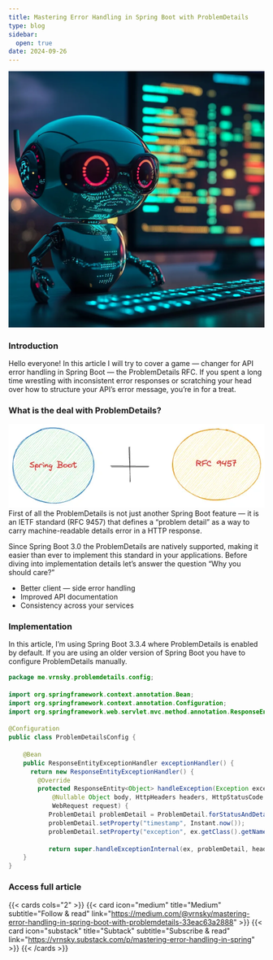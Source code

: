 ```yaml
---
title: Mastering Error Handling in Spring Boot with ProblemDetails
type: blog
sidebar:
  open: true
date: 2024-09-26
---
```


![Mastering error](mastering-error-1.png "Image by author")

### Introduction
Hello everyone! In this article I will try to cover a game — changer for
API error handling in Spring Boot — the ProblemDetails RFC. 
If you spent a long time wrestling with inconsistent error responses 
or scratching your head over how to structure your API’s error message,
you’re in for a treat.

### What is the deal with ProblemDetails?
![Spring Boot and Problem Details](mastering-error-2.png "Spring Boot + ProblemDetails")
First of all the ProblemDetails is not just another Spring Boot feature — it is an IETF standard (RFC 9457) that defines a “problem detail” as a way to carry machine-readable details error in a HTTP response.

Since Spring Boot 3.0 the ProblemDetails are natively supported, making it easier than ever to implement this standard in your applications. Before diving 
into implementation details let’s answer the question “Why you should care?”

- Better client — side error handling
- Improved API documentation
- Consistency across your services

### Implementation
In this article, I’m using Spring Boot 3.3.4 where ProblemDetails is enabled by default. If you are using an older
version of Spring Boot you have to configure ProblemDetails manually.

```java {filename="ProblemDetailsConfig.java"}
package me.vrnsky.problemdetails.config;

import org.springframework.context.annotation.Bean;
import org.springframework.context.annotation.Configuration;
import org.springframework.web.servlet.mvc.method.annotation.ResponseEntityExceptionHandler;

@Configuration
public class ProblemDetailsConfig {

    @Bean
    public ResponseEntityExceptionHandler exceptionHandler() {
      return new ResponseEntityExceptionHandler() {
        @Override
        protected ResponseEntity<Object> handleException(Exception exception, 
            @Nullable Object body, HttpHeaders headers, HttpStatusCode statusCode,
            WebRequest request) {
           ProblemDetail problemDetail = ProblemDetail.forStatusAndDetail(statusCode, ex.getMessage());
           problemDetail.setProperty("timestamp", Instant.now());
           problemDetail.setProperty("exception", ex.getClass().getName());

           return super.handleExceptionInternal(ex, problemDetail, headers, statusCode, request);
    }
}
```

### Access full article
{{< cards cols="2" >}}
{{< card icon="medium" title="Medium" subtitle="Follow & read" link="https://medium.com/@vrnsky/mastering-error-handling-in-spring-boot-with-problemdetails-33eac63a2888" >}}
{{< card icon="substack" title="Subtack" subtitle="Subscribe & read" link="https://vrnsky.substack.com/p/mastering-error-handling-in-spring" >}}
{{< /cards >}}